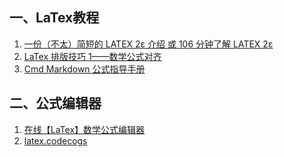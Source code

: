 ## 一、LaTex教程
1. [一份（不太）简短的 LATEX 2ε 介绍
或 106 分钟了解 LATEX 2ε](http://mirror.las.iastate.edu/tex-archive/info/lshort/chinese/lshort-zh-cn.pdf)
2. [LaTex 排版技巧 1——数学公式对齐](https://blog.csdn.net/u012675539/article/details/47068017)
3. [Cmd Markdown 公式指导手册](https://www.zybuluo.com/codeep/note/163962)

## 二、公式编辑器
1. [在线【LaTex】数学公式编辑器](http://latex.91maths.com/)
2. [latex.codecogs](http://latex.codecogs.com/eqneditor/editor.php)

